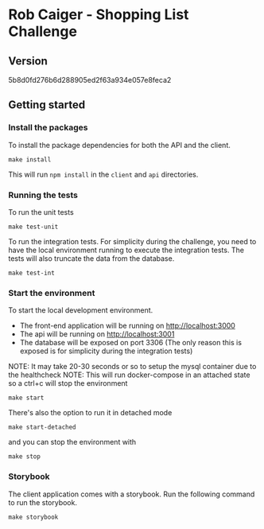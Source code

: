# Rob Caiger - Shopping List Challenge

## Version
5b8d0fd276b6d288905ed2f63a934e057e8feca2

## Getting started

### Install the packages
To install the package dependencies for both the API and the client.
```
make install
```
This will run `npm install` in the `client` and `api` directories.

### Running the tests
To run the unit tests 
```
make test-unit
```

To run the integration tests. For simplicity during the challenge, you need to have the local environment running to
execute the integration tests. The tests will also truncate the data from the database.
```
make test-int
```

### Start the environment
To start the local development environment.
- The front-end application will be running on [http://localhost:3000](http://localhost:3000)
- The api will be running on [http://localhost:3001](http://localhost:3001)
- The database will be exposed on port 3306 (The only reason this is exposed is for simplicity during the integration tests)

NOTE: It may take 20-30 seconds or so to setup the mysql container due to the healthcheck
NOTE: This will run docker-compose in an attached state so a ctrl+c will stop the environment 
```
make start
```

There's also the option to run it in detached mode
```
make start-detached
```
and you can stop the environment with
```
make stop
```

### Storybook
The client application comes with a storybook. Run the following command to run the storybook.
```
make storybook
```


